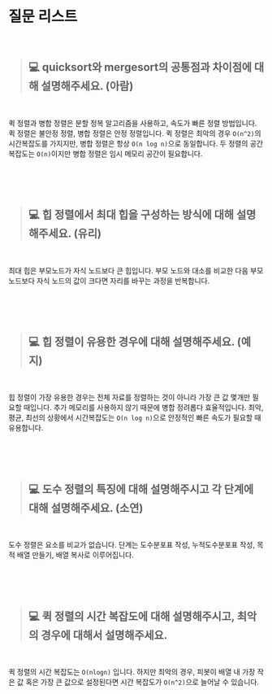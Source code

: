 # 질문 리스트

<br>

> ## 💻 quicksort와 mergesort의 공통점과 차이점에 대해 설명해주세요. (아람)
<br>

퀵 정렬과 병합 정렬은 분할 정복 알고리즘을 사용하고, 속도가 빠른 정렬 방법입니다.
퀵 정렬은 불안정 정렬, 병합 정렬은 안정 정렬입니다.
퀵 정렬은 최악의 경우 `O(n^2)`의 시간복잡도를 가지지만, 병합 정렬은 항상 `O(n log n)`으로 동일합니다.
두 정렬의 공간복잡도는 `O(n)`이지만 병합 정렬은 임시 메모리 공간이 필요합니다.

<br><br><br>

> ## 💻 힙 정렬에서 최대 힙을 구성하는 방식에 대해 설명해주세요. (유리)
<br>

최대 힙은 부모노드가 자식 노드보다 큰 힙입니다. 부모 노드와 대소를 비교한 다음 부모 노드보다 자식 노드의 값이 크다면 자리를 바꾸는 과정을 반복합니다.

<br><br><br>

> ## 💻 힙 정렬이 유용한 경우에 대해 설명해주세요. (예지)
<br>

힙 정렬이 가장 유용한 경우는 전체 자료를 정렬하는 것이 아니라 가장 큰 값 몇개만 필요할 때입니다. 추가 메모리를 사용하지 않기 때문에 병합 정려롭다 효율적입니다. 최악, 평균, 최선의 상황에서 시간복잡도는  `O(n log n)`으로 안정적인 빠른 속도가 필요할 때 유용합니다.


<br><br><br>

> ## 💻 도수 정렬의 특징에 대해 설명해주시고 각 단계에 대해 설명해주세요. (소연)
<br>

도수 정렬은 요소를 비교가 없습니다.
단계는 도수분포표 작성, 누적도수분포표 작성, 목적 배열 만들기, 배열 복사로 이루어집니다.

<br><br><br>

> ## 💻 퀵 정렬의 시간 복잡도에 대해 설명해주시고, 최악의 경우에 대해서 설명해주세요.
<br>

퀵 정렬의 시간 복잡도는 `O(nlogn)` 입니다. 하지만 최악의 경우, 피봇이 배열 내 가장 작은 값 혹은 가장 큰 값으로 설정된다면 시간 복잡도가 `O(n^2)`으로 늘어날 수 있습니다.

<br><br><br>